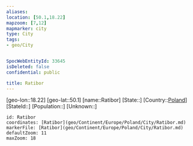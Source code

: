 ```yaml
---
aliases: 
location: [50.1,18.22]
mapzoom: [7,12] 
mapmarker: city 
type: City
tags:
- geo/City


SpocWebEntityId: 33645
isDeleted: false
confidential: public

title: Ratibor
---
```

[geo-lon::18.22]
[geo-lat::50.1]
[name::Ratibor]
[State::]
[Country::[Poland](geo/Continent/Europe/Poland.md)]
[StateId::]
[Population::]
[Unknown::]


```leaflet
id: Ratibor
coordinates: [Ratibor](geo/Continent/Europe/Poland/City/Ratibor.md)
markerFile: [Ratibor](geo/Continent/Europe/Poland/City/Ratibor.md)
defaultZoom: 11 
maxZoom: 18
```


